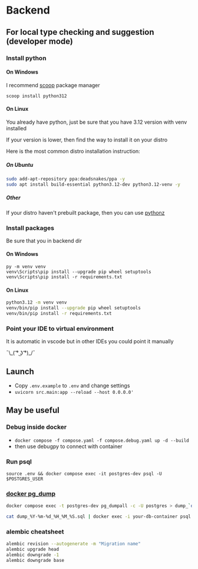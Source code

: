 # Backend

## For local type checking and suggestion (developer mode)

### Install python

#### On Windows

I recommend [scoop](https://scoop.sh) package manager

```pwsh
scoop install python312
```

#### On Linux

You already have python, just be sure that you have 3.12 version with venv installed

If your version is lower, then find the way to install it on your distro

Here is the most common distro installation instruction:

##### On Ubuntu

```bash
sudo add-apt-repository ppa:deadsnakes/ppa -y
sudo apt install build-essential python3.12-dev python3.12-venv -y
```

##### Other

If your distro haven't prebuilt package, then you can use [pythonz](https://github.com/saghul/pythonz)

### Install packages

Be sure that you in backend dir

#### On Windows

```pwsh
py -m venv venv
venv\Scripts\pip install --upgrade pip wheel setuptools
venv\Scripts\pip install -r requirements.txt
```

#### On Linux

```bash
python3.12 -m venv venv
venv/bin/pip install --upgrade pip wheel setuptools
venv/bin/pip install -r requirements.txt
```

### Point your IDE to virtual environment

It is automatic in vscode but in other IDEs you could point it manually

¯\\\_( ͡° ͜ʖ ͡°)_/¯

## Launch

- Copy `.env.example` to `.env` and change settings
- `uvicorn src.main:app --reload --host 0.0.0.0'`

## May be useful

### Debug inside docker

- `docker compose -f compose.yaml -f compose.debug.yaml up -d --build`
- then use debugpy to connect with container

### Run psql

`source .env && docker compose exec -it postgres-dev psql -U $POSTGRES_USER`

### [docker pg_dump](https://stackoverflow.com/a/29913462)

```bash
docker compose exec -t postgres-dev pg_dumpall -c -U postgres > dump_`date +%Y-%m-%d'_'%H_%M_%S`.sql

cat dump_%Y-%m-%d_%H_%M_%S.sql | docker exec -i your-db-container psql -U postgres
```

### alembic cheatsheet

```bash
alembic revision --autogenerate -m "Migration name"
alembic upgrade head
alembic downgrade -1
alembic downgrade base
```
